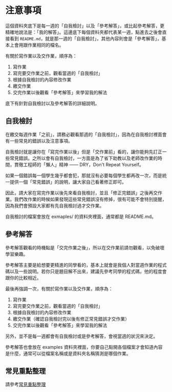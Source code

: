 # 注意事項

這個資料夾底下是每一週的「自我檢討」以及「參考解答」，或比起參考解答，更精確地說法是：「我的解答」。這邊底下每個資料夾都代表某一週，點進去之後會直接看到 `README.md`，就是那一週的「自我檢討」，其他內容則會是「參考解答」，基本上會用跟作業相同的檔名。

有關於寫作業以及交作業，順序為：

1. 寫作業
2. 寫完要交作業之前，觀看當週的「自我檢討」
3. 根據自我檢討的內容修改作業
4. 繳交作業
5. 交完作業以後觀看「參考解答」來學習我的解法

底下有針對自我檢討以及參考解答的詳細說明。

## 自我檢討

在繳交每週作業「之前」，請務必觀看那週的「自我檢討」，因為在自我檢討裡面會有一些常見的錯誤以及注意事項。

自我檢討就是讓你在「寫完作業以後」但是「交作業前」看的，讓你能夠先訂正一些常見錯誤。之所以會有自我檢討，一方面是為了省下助教以及老師改作業的時間，貫徹工程師的「懶人」精神 —— DRY，Don't Repeat Yourself。

如果一個錯誤每一個學生幾乎都會犯，那就沒有必要每個學生都再改一次，而是統一提供一個「常見錯誤」的說明，讓大家自己看著修正即可。

因此，請大家在寫完作業以後先來看自我檢討，並且「修正完錯誤」之後再交作業。我們改作業的時候如果發現這些常見錯誤沒有修掉，很有可能不會特別提醒，因為我們會預設大家都有先自我檢討過才交作業。

自我檢討的檔案會放在 exmaples/ 的資料夾裡面，通常都是 README.md。

## 參考解答

參考解答觀看的時機點是「交完作業之後」，所以在交作業前請勿觀看，以免破壞學習樂趣。

參考解答主要是給想要更精進的同學看的，基本上就會是我個人對當週作業的程式碼以及一些說明。若你只是題目解不出來，建議先參考同學的程式碼，他的程度會跟你的比較相近。

最後再強調一次，有關於寫作業以及交作業，順序為：

1. 寫作業
2. 寫完要交作業之前，觀看當週的「自我檢討」
3. 根據自我檢討的內容修改作業
4. 繳交作業（確認自我檢討完以後有修正常見錯誤才交作業）
5. 交完作業以後觀看「參考解答」來學習我的解法

另外，並不是每一週都會有自我檢討或是參考解答，會視當週的狀況來決定。

參考解答也會放在 examples 資料夾裡面，你要自己點開各個檔案才會知道內容是什麼，通常可以從檔案名稱或是資料夾名稱猜測是哪個作業。

## 常見重點整理

請參考[常見重點整理](common.md)